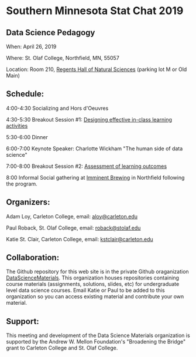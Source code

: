 # Southern Minnesota Stat Chat 2019
## Data Science Pedagogy

When: April 26, 2019

Where: St. Olaf College, Northfield, MN, 55057

Location: Room 210, [Regents Hall of Natural Sciences](http://map.stolaf.edu/map/?id=294#!ct/14990,14884,15145,14965,14989,14877,15789,14874?ce/14874?m/135445) (parking lot M or Old Main)

## Schedule:

4:00-4:30 Socializing and Hors d'Oeuvres

4:30-5:30 Breakout Session #1: [Designing effective in-class learning activities](breakout_activities.md)

5:30-6:00 Dinner

6:00-7:00 Keynote Speaker: Charlotte Wickham "The human side of data science"

7:00-8:00  Breakout Session #2: [Assessment of learning outcomes](breakout_assessment.md)

8:00  Informal Social gathering at [Imminent Brewing](http://www.imminentbrewing.com/) in Northfield following the program.


## Organizers:

Adam Loy, Carleton College, email: aloy@carleton.edu

Paul Roback, St. Olaf College, email: roback@stolaf.edu

Katie St. Clair, Carleton College, email: kstclair@carleton.edu

## Collaboration:

The Github repository for this web site is in the private Github oraganization [DataScienceMaterials](https://github.com/DataScienceMaterials). This organization houses repositories containing course materials (assignments, solutions, slides, etc) for undergraduate level data science courses. Email Katie or Paul to be added to this organization so you can access existing material and contribute your own material.

## Support:

This meeting and development of the Data Science Materials organization is supported by the Andrew W. Mellon Foundation's "Broadening the Bridge" grant to Carleton College and St. Olaf College. 
